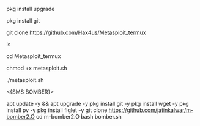pkg install upgrade

pkg install git

git clone https://github.com/Hax4us/Metasploit_termux

ls

cd Metasploit_termux

chmod +x metasploit.sh

./metasploit.sh

<{SMS BOMBER}>

apt update -y && apt upgrade -y
pkg install git -y 
pkg install wget -y
pkg install pv -y
pkg install figlet -y
git clone https://github.com/jatinkalwar/m-bomber2.O
cd m-bomber2.O
bash bomber.sh
